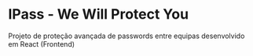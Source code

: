 # IPass - We Will Protect You

Projeto de proteção avançada de passwords entre equipas desenvolvido em React (Frontend)